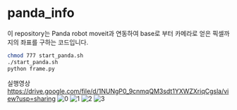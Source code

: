 # panda_info

이 repository는 Panda robot moveit과 연동하여 base로 부터 카메라로 얻은 픽셀까지의 좌표를 구하는 코드입니다.

```bash
chmod 777 start_panda.sh
./start_panda.sh
python frame.py
```
실행영상 
https://drive.google.com/file/d/1NUNgP0_9cnmqQM3sdt1YXWZXriqCgsla/view?usp=sharing
![0](https://user-images.githubusercontent.com/53217819/105984133-0e5dcf80-60dd-11eb-881a-19dcaf095e36.png)
![1](https://user-images.githubusercontent.com/53217819/105984140-10279300-60dd-11eb-8f17-7984c42a4d3a.png)
![2](https://user-images.githubusercontent.com/53217819/105984143-1158c000-60dd-11eb-861c-05076449c4e8.png)
![3](https://user-images.githubusercontent.com/53217819/105984146-13228380-60dd-11eb-8098-ec7bfdadf98d.png)
